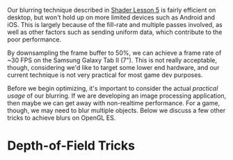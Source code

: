 Our blurring technique described in [Shader Lesson 5](ShaderLesson5) is fairly efficient on desktop, but won't hold up on more limited devices such as Android and iOS. This is largely because of the fill-rate and multiple passes involved, as well as other factors such as sending uniform data, which contribute to the poor performance. 

By downsampling the frame buffer to 50%, we can achieve a frame rate of ~30 FPS on the Samsung Galaxy Tab II (7"). This is not really acceptable, though, considering we'd like to target some lower end hardware, and our current technique is not very practical for most game dev purposes.

Before we begin optimizing, it's important to consider the actual *practical usage* of our blurring. If we are developing an image processing application, then maybe we can get away with non-realtime performance. For a game, though, we may need to blur multiple objects. Below we discuss a few other tricks to achieve blurs on OpenGL ES.

# Depth-of-Field Tricks

